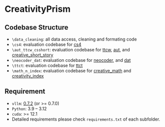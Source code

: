 # CreativityPrism
## Codebase Structure 
- `\data_cleaning`: all data access, cleaning and formating code
- `\cs4`: evaluation codebase for [cs4](https://arxiv.org/pdf/2410.04197) 
- `\aut_ttcw_csshort`: evaluation codebase for [ttcw](https://arxiv.org/abs/2309.14556), [aut](https://kar.kent.ac.uk/101551/1/Pushing_the_Limits_of_GPT_s_Creativity_for_Alternative_Uses_and_Torrence_Tests.pdf), and [creative_short_story](https://arxiv.org/pdf/2411.02316)
- `\neocoder_dat`: evaluation codebase for [neocoder](https://arxiv.org/pdf/2407.09007), and [dat](https://openreview.net/forum?id=BpibUh0aB3)
- `\ttct`: evaluation codebase for [ttct](https://arxiv.org/abs/2401.12491)
- `\math_n_index`: evaluation codebase for [creative_math](https://arxiv.org/pdf/2410.18336) and [creativity_index](https://arxiv.org/abs/2410.04265)

## Requirement
- `vllm`: [0.7.2](https://docs.vllm.ai/en/v0.7.2/getting_started/installation/index.html) (or >= 0.7.0)
- `Python`: 3.9 – 3.12
- `cuda`: >= 12.1
- Detailed requirements please check `requirements.txt` of each subfolder.